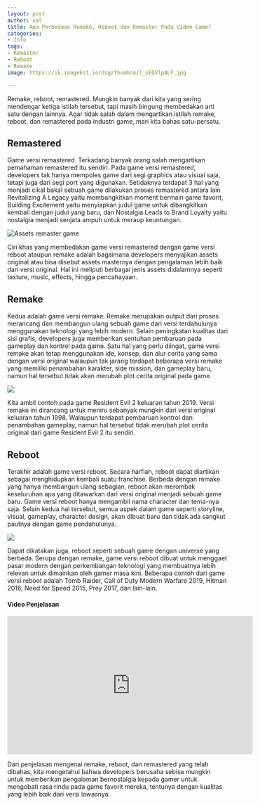 ```yaml
---
layout: post
author: sal
title: Apa Perbedaan Remake, Reboot dan Remaster Pada Video Game?
categories:
- Info
tags:
- Remaster
- Reboot
- Remake
image: https://ik.imagekit.io/dsg/thumbnail_sEGVlpALF.jpg

---
```

Remake, reboot, remastered. Mungkin banyak dari kita yang sering mendengar ketiga istilah tersebut, tapi masih bingung membedakan arti satu dengan lainnya. Agar tidak salah dalam mengartikan istilah remake, reboot, dan remastered pada industri game, mari kita bahas satu-persatu.

## Remastered

Game versi remastered. Terkadang banyak orang salah mengartikan pemahaman remastered itu sendiri. Pada game versi remastered, developers tak hanya mempoles game dari segi graphics atau visual saja, tetapi juga dari segi port yang digunakan. Setidaknya terdapat 3 hal yang menjadi cikal bakal sebuah game dilakukan proses remastered antara lain Revitalizing A Legacy yaitu membangkitkan moment bermain game favorit, Building Excitement yaitu menyiapkan judul game untuk dibangkitkan kembali dengan judul yang baru, dan Nostalgia Leads to Brand Loyalty yaitu nostalgia menjadi senjata ampuh untuk meraup keuntungan. 

![](https://ik.imagekit.io/dsg/vlcsnap-2021-04-10-10h22m08s485_ysZbgee9X.png "Assets remaster game")

Ciri khas yang membedakan game versi remastered dengan game versi reboot ataupun remake adalah bagaimana developers menyajikan assets original atau bisa disebut assets masternya dengan pengalaman lebih baik dari versi original. Hal ini meliputi berbagai jenis assets didalamnya seperti texture, music, effects, hingga pencahayaan.

## Remake

Kedua adalah game versi remake. Remake merupakan output dari proses merancang dan membangun ulang sebuah game dari versi terdahulunya menggunakan teknologi yang lebih modern. Selain peningkatan kualitas dari sisi grafis, developers juga memberikan sentuhan pembaruan pada gameplay dan kontrol pada game. Satu hal yang perlu diingat, game versi remake akan tetap menggunakan ide, konsep, dan alur cerita yang sama dengan versi original walaupun tak jarang terdapat beberapa versi remake yang memiliki penambahan karakter, side mission, dan gameplay baru, namun hal tersebut tidak akan merubah plot cerita original pada game. 

![](https://ik.imagekit.io/dsg/vlcsnap-2021-04-10-10h24m26s008_VENT3YCbp.png)

Kita ambil contoh pada game Resident Evil 2 keluaran tahun 2019. Versi remake ini dirancang untuk meniru sebanyak mungkin dari versi original keluaran tahun 1998. Walaupun terdapat pembaruan kontrol dan penambahan gameplay, namun hal tersebut tidak merubah plot cerita original dari game Resident Evil 2 itu sendiri.

## Reboot

Terakhir adalah game versi reboot. Secara harfiah, reboot dapat diartikan sebagai menghidupkan kembali suatu franchise. Berbeda dengan remake yang hanya membangun ulang sebagian, reboot akan merombak keseluruhan apa yang ditawarkan dari versi original menjadi sebuah game baru. Game versi reboot hanya mengambil nama character dan tema-nya saja. Selain kedua hal tersebut, semua aspek dalam game seperti storyline, visual, gameplay, character design, akan dibuat baru dan tidak ada sangkut pautnya dengan game pendahulunya. 

![](https://ik.imagekit.io/dsg/vlcsnap-2021-04-10-10h26m05s146_vy1GCWOL5.png)

Dapat dikatakan juga, reboot seperti sebuah game dengan universe yang berbeda. Serupa dengan remake, game versi reboot dibuat untuk menggaet pasar modern dengan perkembangan teknologi yang membuatnya lebih relevan untuk dimainkan oleh gamer masa kini. Beberapa contoh dari game versi reboot adalah Tomb Raider, Call of Duty Modern Warfare 2019, Hitman 2016, Need for Speed 2015, Prey 2017, dan lain-lain.

#### Video Penjelasan

<div class="embed-container">
<iframe width="560" height="315" src="https://www.youtube.com/embed/Izp5VNnf04Y" title="YouTube video player" frameborder="0" allow="accelerometer; autoplay; clipboard-write; encrypted-media; gyroscope; picture-in-picture" allowfullscreen></iframe>
</div>

Dari penjelasan mengenai remake, reboot, dan remastered yang telah dibahas, kita mengetahui bahwa developers berusaha sebisa mungkin untuk memberikan pengalaman bernostalgia kepada gamer untuk mengobati rasa rindu pada game favorit mereka, tentunya dengan kualitas yang lebih baik dari versi lawasnya.